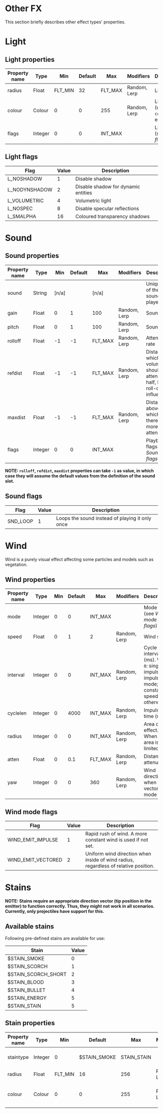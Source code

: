 # Other FX

This section briefly describes other effect types' properties.

# Light

## Light properties

| Property name | Type    | Min     | Default | Max     | Modifiers    | Description                                  |
|---------------|---------|---------|---------|---------|--------------|----------------------------------------------|
| radius        | Float   | FLT_MIN | 32      | FLT_MAX | Random, Lerp | Light radius                                 |
| colour        | Colour  | 0       | 0       | 255     | Random, Lerp | Light colour (unless `colorized` is enabled) |
| flags         | Integer | 0       | 0       | INT_MAX |              | Light flags (see *Light flags*)              |

## Light flags

| Flag          | Value | Description                         |
|---------------|-------|-------------------------------------|
| L_NOSHADOW    | 1     | Disable shadow                      |
| L_NODYNSHADOW | 2     | Disable shadow for dynamic entities |
| L_VOLUMETRIC  | 4     | Volumetric light                    |
| L_NOSPEC      | 8     | Disable specular reflections        |
| L_SMALPHA     | 16    | Coloured transparency shadows       |

# Sound

## Sound properties

| Property name | Type    | Min   | Default | Max     | Modifiers    | Description                                                                   |
|---------------|---------|-------|---------|---------|--------------|-------------------------------------------------------------------------------|
| sound         | String  | [n/a] |         | [n/a]   |              | Unique ID of the sound to be played                                           |
| gain          | Float   | 0     | 1       | 100     | Random, Lerp | Sound gain                                                                    |
| pitch         | Float   | 0     | 1       | 100     | Random, Lerp | Sound pitch                                                                   |
| rolloff       | Float   | -1    | -1      | FLT_MAX | Random, Lerp | Attentuation rate                                                             |
| refdist       | Float   | -1    | -1      | FLT_MAX | Random, Lerp | Distance at which volume should attenuate to half, before roll-off influence. |
| maxdist       | Float   | -1    | -1      | FLT_MAX | Random, Lerp | Distance, above which there's no more attenuation.                            |
| flags         | Integer | 0     | 0       | INT_MAX |              | Playback flags (see *Sound flags*)                                            |

**NOTE: `rolloff`, `refdist`, `maxdist` properties can take `-1` as value, in which case they will assume the default values from the definition of the sound slot.**

## Sound flags

| Flag      | Value | Description                                     |
|-----------|-------|-------------------------------------------------|
| SND_LOOP  | 1     | Loops the sound instead of playing it only once |

# Wind

Wind is a purely visual effect affecting some particles and models such as vegetation.

## Wind properties

| Property name | Type    | Min   | Default | Max     | Modifiers    | Description                                                                                |
|---------------|---------|-------|---------|---------|--------------|--------------------------------------------------------------------------------------------|
| mode          | Integer | 0     | 0       | INT_MAX |              | Mode flags (see *Wind mode flags*)                                                         |
| speed         | Float   | 0     | 1       | 2       | Random, Lerp | Wind speed                                                                                 |
| interval      | Integer | 0     | 0       | INT_MAX | Random, Lerp | Cycle interval (ms). When `0`: single-impulse in impulse mode; constant speed otherwise    |
| cyclelen      | Integer | 0     | 4000    | INT_MAX | Random, Lerp | Impulse time (ms)                                                                          |
| radius        | Integer | 0     | 0       | INT_MAX | Random, Lerp | Area of effect. When `0` the area is not limited.                                          |
| atten         | Float   | 0     | 0.1     | FLT_MAX | Random, Lerp | Distance attenuation                                                                       |
| yaw           | Integer | 0     | 0       | 360     | Random, Lerp | Wind direction when in vectored mode                                                       |

## Wind mode flags

| Flag               | Value | Description                                                                         |
|--------------------|-------|-------------------------------------------------------------------------------------|
| WIND_EMIT_IMPULSE  | 1     | Rapid rush of wind. A more constant wind is used if not set.                        |
| WIND_EMIT_VECTORED | 2     | Uniform wind direction when inside of wind radius, regardless of relative position. |

# Stains

**NOTE: Stains require an appropriate direction vector (tip position in the emitter) to function correctly. Thus, they might not work in all scenarios. Currently, only projectiles have support for this.**

## Available stains

Following pre-defined stains are available for use:


| Stain                    | Value |
|--------------------------|-------|
| $STAIN_SMOKE             | 0     |
| $STAIN_SCORCH            | 1     |
| $STAIN_SCORCH_SHORT      | 2     |
| $STAIN_BLOOD             | 3     |
| $STAIN_BULLET            | 4     |
| $STAIN_ENERGY            | 5     |
| $STAIN_STAIN             | 5     |

## Stain properties

| Property name | Type    | Min     | Default      | Max         | Modifiers    | Description                                  |
|---------------|---------|---------|--------------|-------------|--------------|----------------------------------------------|
| staintype     | Integer | 0       | $STAIN_SMOKE | STAIN_STAIN |              | Stain (see *Available stains*)               |
| radius        | Float   | FLT_MIN | 16           | 256         | Random, Lerp | Stain size                                   |
| colour        | Colour  | 0       | 0            | 255         | Random, Lerp | Stain colour (unless `colorized` is enabled) |
